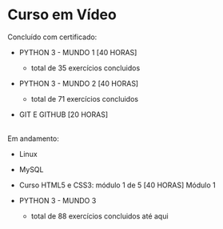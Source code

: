 <h1>Curso em Vídeo</h1>

Concluído com certificado:

- PYTHON 3 - MUNDO 1 [40 HORAS]
	- total de 35 exercícios concluidos

- PYTHON 3 - MUNDO 2 [40 HORAS]
	- total de 71 exercícios concluidos

- GIT E GITHUB [20 HORAS]

<br>
Em andamento:

- Linux
- MySQL
- Curso HTML5 e CSS3: módulo 1 de 5 [40 HORAS] Módulo 1

- PYTHON 3 - MUNDO 3
	- total de 88 exercícios concluidos até aqui